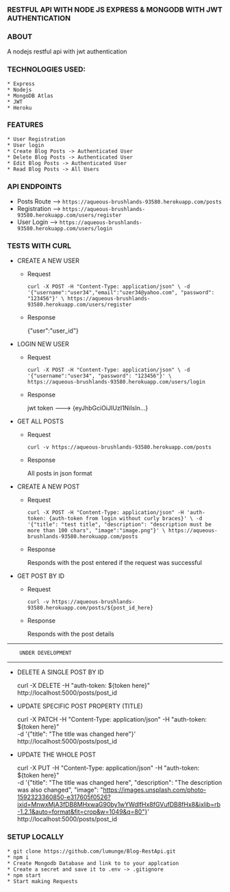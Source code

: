 ### RESTFUL API WITH NODE JS EXPRESS & MONGODB WITH JWT AUTHENTICATION

### ABOUT

A nodejs restful api with jwt authentication

### TECHNOLOGIES USED:

    * Express
    * Nodejs
    * MongoDB Atlas
    * JWT
    * Heroku

### FEATURES

    * User Registration
    * User login
    * Create Blog Posts -> Authenticated User
    * Delete Blog Posts -> Authenticated User
    * Edit Blog Posts -> Authenticated User
    * Read Blog Posts -> All Users

### API ENDPOINTS

-   Posts Route --> `https://aqueous-brushlands-93580.herokuapp.com/posts`
-   Registration -->
    `https://aqueous-brushlands-93580.herokuapp.com/users/register`
-   User Login --> `https://aqueous-brushlands-93580.herokuapp.com/users/login`

### TESTS WITH CURL

-   CREATE A NEW USER

    -   Request

        `curl -X POST -H "Content-Type: application/json" \ -d '{"username":"user34","email":"uzer34@yahoo.com", "password": "123456"}' \ https://aqueous-brushlands-93580.herokuapp.com/users/register`

    -   Response

        {"user":"user_id"}

-   LOGIN NEW USER

    -   Request

        `curl -X POST -H "Content-Type: application/json" \ -d '{"username":"user34", "password": "123456"}' \ https://aqueous-brushlands-93580.herokuapp.com/users/login`

    -   Response

        jwt token ---> {eyJhbGciOiJIUzI1NiIsIn...}

-   GET ALL POSTS

    -   Request

        `curl -v https://aqueous-brushlands-93580.herokuapp.com/posts`

    -   Response

        All posts in json format

-   CREATE A NEW POST

    -   Request

        `curl -X POST -H "Content-Type: application/json" -H 'auth-token: {auth-token from login without curly braces}' \ -d '{"title": "test title", "description": "description must be more than 100 chars", "image":"image.png"}' \ https://aqueous-brushlands-93580.herokuapp.com/posts`

    -   Response

        Responds with the post entered if the request was successful

-   GET POST BY ID

    -   Request

        `curl -v https://aqueous-brushlands-93580.herokuapp.com/posts/${post_id_here}`

    -   Response

        Responds with the post details

---

        UNDER DEVELOPMENT

---

-   DELETE A SINGLE POST BY ID

    curl -X DELETE -H "auth-token: ${token here}"
    http://localhost:5000/posts/post_id

-   UPDATE SPECIFIC POST PROPERTY (TITLE)

    curl -X PATCH -H "Content-Type: application/json" -H "auth-token: ${token
    here}" \
    -d '{"title": "The title was changed here"}' \
    http://localhost:5000/posts/post_id

-   UPDATE THE WHOLE POST

    curl -X PUT -H "Content-Type: application/json" -H "auth-token: ${token
    here}" \
    -d '{"title": "The title was changed here", "description": "The description was
    also changed", "image": "https://images.unsplash.com/photo-1592323360850-e317605f0526?ixid=MnwxMjA3fDB8MHxwaG90by1wYWdlfHx8fGVufDB8fHx8&ixlib=rb-1.2.1&auto=format&fit=crop&w=1049&q=80"}'
    \
    http://localhost:5000/posts/post_id

### SETUP LOCALLY

    * git clone https://github.com/lumunge/Blog-RestApi.git
    * npm i
    * Create Mongodb Database and link to to your applcation
    * Create a secret and save it to .env -> .gitignore
    * npm start
    * Start making Requests
